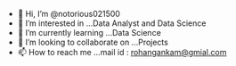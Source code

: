 - 👋 Hi, I’m @notorious021500
- 👀 I’m interested in ...Data Analyst and Data Science
- 🌱 I’m currently learning ...Data Science
- 💞️ I’m looking to collaborate on ...Projects
- 📫 How to reach me ...mail id : rohangankam@gmial.com

<!---
notorious021500/notorious021500 is a ✨ special ✨ repository because its `README.md` (this file) appears on your GitHub profile.
You can click the Preview link to take a look at your changes.
--->
